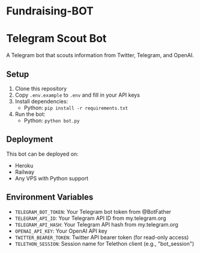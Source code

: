 # Fundraising-BOT
# Telegram Scout Bot

A Telegram bot that scouts information from Twitter, Telegram, and OpenAI.

## Setup

1. Clone this repository
2. Copy `.env.example` to `.env` and fill in your API keys
3. Install dependencies:
   - Python: `pip install -r requirements.txt`
4. Run the bot:
   - Python: `python bot.py`

## Deployment

This bot can be deployed on:
- Heroku
- Railway  
- Any VPS with Python support

## Environment Variables

- `TELEGRAM_BOT_TOKEN`: Your Telegram bot token from @BotFather
- `TELEGRAM_API_ID`: Your Telegram API ID from my.telegram.org
- `TELEGRAM_API_HASH`: Your Telegram API hash from my.telegram.org  
- `OPENAI_API_KEY`: Your OpenAI API key
- `TWITTER_BEARER_TOKEN`: Twitter API bearer token (for read-only access)
- `TELETHON_SESSION`: Session name for Telethon client (e.g., "bot_session")
